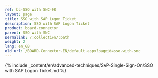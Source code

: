 ```yaml
---
ref: bc-SSO with SNC-08
layout: page
title: SSO with SAP Logon Ticket
description: SSO with SAP Logon Ticket
product: board-connector
parent: SSO with SNC
permalink: /:collection/:path
weight: 2
lang: en_GB
old_url: /BOARD-Connector-EN/default.aspx?pageid=sso-with-snc
---	
```

{% include _content/en/advanced-techniques/SAP-Single-Sign-On/SSO with SAP Logon Ticket.md %}